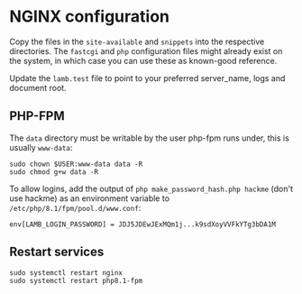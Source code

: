 # NGINX configuration

Copy the files in the `site-available` and `snippets` into the respective directories. The `fastcgi`  and `php`
configuration files might already exist on the system, in which case you can use these as known-good reference.

Update the `lamb.test` file to point to your preferred server_name, logs and document root.

## PHP-FPM

The `data` directory must be writable by the user php-fpm runs under, this is usually `www-data`:

```
sudo chown $USER:www-data data -R
sudo chmod g+w data -R
```

To allow logins, add the output of `php make_password_hash.php hackme` (don't use hackme) as an
environment variable
to `/etc/php/8.1/fpm/pool.d/www.conf`:

```
env[LAMB_LOGIN_PASSWORD] = JDJ5JDEwJExMQm1j...k9sdXoyVVFkYTg3bDA1M
```

## Restart services

```
sudo systemctl restart nginx
sudo systemctl restart php8.1-fpm
```
